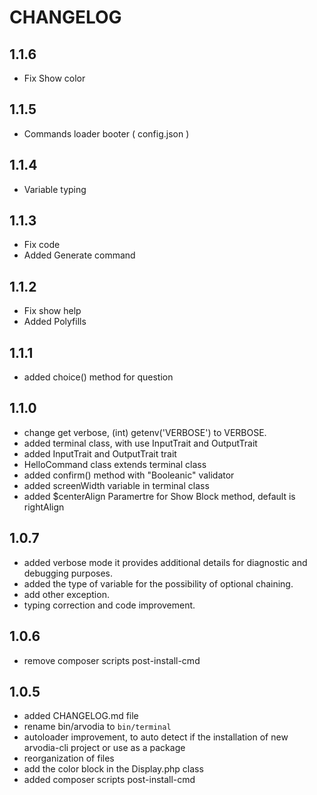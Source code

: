CHANGELOG
=========

1.1.6
-----
* Fix Show color

1.1.5
-----
* Commands loader booter ( config.json )

1.1.4
-----
* Variable typing

1.1.3
-----
* Fix code
* Added Generate command

1.1.2
-----
* Fix show help
* Added Polyfills

1.1.1
-----
* added choice() method for question

1.1.0
-----
* change get verbose, (int) getenv('VERBOSE') to VERBOSE.
* added terminal class, with use InputTrait and OutputTrait
* added InputTrait and OutputTrait trait
* HelloCommand class extends terminal class 
* added confirm() method with "Booleanic" validator
* added screenWidth variable in terminal class
* added $centerAlign Paramertre for Show Block method, default is rightAlign

1.0.7
-----
 * added verbose mode it provides additional details for diagnostic and debugging purposes.
 * added the type of variable for the possibility of optional chaining.
 * add other exception.
 * typing correction and code improvement.
 
1.0.6
-----
 * remove composer scripts post-install-cmd

1.0.5
-----

 * added CHANGELOG.md file
 * rename bin/arvodia to `bin/terminal`
 * autoloader improvement, to auto detect if the installation of new arvodia-cli project or use as a package
 * reorganization of files
 * add the color block in the Display.php class
 * added composer scripts post-install-cmd
